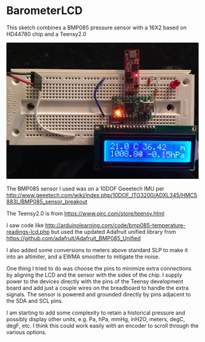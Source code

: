 # BarometerLCD

This sketch combines a BMP085 pressure sensor with a 16X2 based on HD44780 chip and a Teensy2.0

![Sensor, LCD and Teensy on Breadboard](https://raw.githubusercontent.com/drf5n/BarometerLCD/master/Breadboard.png "Sensor, LCD and Teensy on Breadboard")

The BMP085 sensor I used was on a 10DOF Geeetech IMU per http://www.geeetech.com/wiki/index.php/10DOF_ITG3200/ADXL345/HMC5883L/BMP085_sensor_breakout

The Teensy2.0 is from https://www.pjrc.com/store/teensy.html 

I saw code like http://arduinolearning.com/code/bmp085-temperature-readings-lcd.php but used the updated Adafruit unified library from  https://github.com/adafruit/Adafruit_BMP085_Unified

I also added some conversions to meters above standard SLP to make it into an altimiter, and a EWMA smoother to mitigate the noise.


One thing I tried to do was choose the pins to minimize extra connections by aligning the LCD and the sensor with the sides of the chip.  I supply power to the devices directly with the pins of the Teensy development board and add just a couple wires on the breadboard to handle the extra signals.  The sensor is powered and grounded directly by pins adjacent to the SDA and SCL pins.

I am starting to add some complexity to retain a historical pressure and possibly display other units, e.g. Pa, hPa,  mmHg, inH2O, meters, degC, degF, etc.  I think this could work easily with an encoder to scroll through the various options. 



